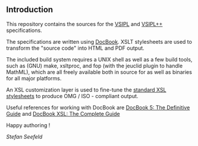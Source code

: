 Introduction
------------

This repository contains the sources for the [VSIPL](http://www.omg.org/spec/VSIPL/) and [VSIPL++](http://www.omg.org/spec/VSIPL++/) specifications.

The specifications are written using [DocBook](http://www.docbook.org). XSLT stylesheets are used to transform the "source code" into HTML and PDF output.

The included build system requires a UNIX shell as well as a few build tools, such as (GNU) make, xsltproc, and fop (with the jeuclid plugin to handle MathML), which are all freely available both in source for as well as binaries for all major platforms.

An XSL customization layer is used to fine-tune the [standard XSL stylesheets](http://wiki.docbook.org/DocBookXslStylesheets) to produce OMG / ISO - compliant output.

Useful references for working with DocBook are [DocBook 5: The Definitive Guide](http://docbook.org/tdg5/en/html/docbook.html) and [DocBook XSL: The Complete Guide](http://www.sagehill.net/docbookxsl/)

Happy authoring !

_Stefan Seefeld_
